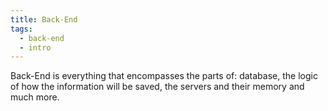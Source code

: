 ```yaml
---
title: Back-End
tags:
  - back-end
  - intro
---
```

Back-End is everything that encompasses the parts of: database, the logic of how the information will be saved, the servers and their memory and much more.